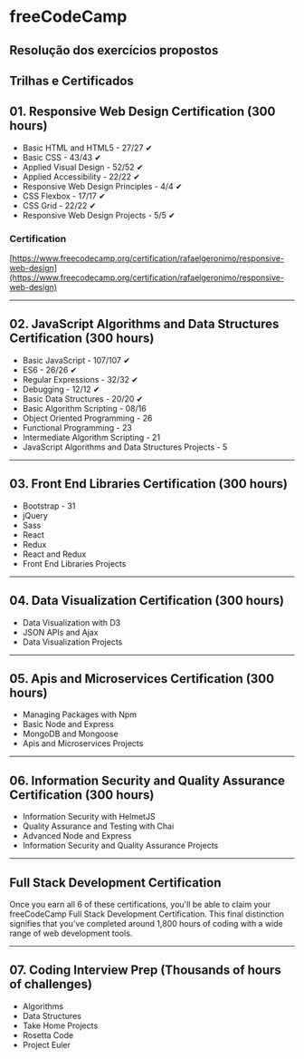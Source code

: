 # freeCodeCamp

## Resolução dos exercícios propostos

## Trilhas e Certificados

## 01. Responsive Web Design Certification (300 hours)

- Basic HTML and HTML5 - 27/27 ✔
- Basic CSS - 43/43 ✔
- Applied Visual Design - 52/52 ✔
- Applied Accessibility - 22/22 ✔
- Responsive Web Design Principles - 4/4 ✔
- CSS Flexbox - 17/17 ✔
- CSS Grid - 22/22 ✔
- Responsive Web Design Projects - 5/5 ✔

### Certification

[https://www.freecodecamp.org/certification/rafaelgeronimo/responsive-web-design](https://www.freecodecamp.org/certification/rafaelgeronimo/responsive-web-design)

---

## 02. JavaScript Algorithms and Data Structures Certification (300 hours)

- Basic JavaScript - 107/107 ✔
- ES6 - 26/26 ✔
- Regular Expressions - 32/32 ✔
- Debugging - 12/12 ✔
- Basic Data Structures - 20/20 ✔
- Basic Algorithm Scripting - 08/16
- Object Oriented Programming - 26
- Functional Programming - 23
- Intermediate Algorithm Scripting - 21
- JavaScript Algorithms and Data Structures Projects - 5

---

## 03. Front End Libraries Certification (300 hours)

- Bootstrap - 31
- jQuery
- Sass
- React
- Redux
- React and Redux
- Front End Libraries Projects

---

## 04. Data Visualization Certification (300 hours)

- Data Visualization with D3
- JSON APIs and Ajax
- Data Visualization Projects

---

## 05. Apis and Microservices Certification (300 hours)

- Managing Packages with Npm
- Basic Node and Express
- MongoDB and Mongoose
- Apis and Microservices Projects

---

## 06. Information Security and Quality Assurance Certification (300 hours)

- Information Security with HelmetJS
- Quality Assurance and Testing with Chai
- Advanced Node and Express
- Information Security and Quality Assurance Projects

---

## Full Stack Development Certification

Once you earn all 6 of these certifications, you'll be able to claim your freeCodeCamp Full Stack Development Certification. This final distinction signifies that you’ve completed around 1,800 hours of coding with a wide range of web development tools.

---

## 07. Coding Interview Prep (Thousands of hours of challenges)

- Algorithms
- Data Structures
- Take Home Projects
- Rosetta Code
- Project Euler
